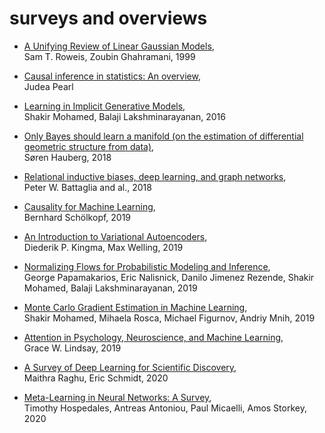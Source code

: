 # surveys and overviews

* [A Unifying Review of Linear Gaussian Models](https://www.semanticscholar.org/paper/A-Unifying-Review-of-Linear-Gaussian-Models-Roweis-Ghahramani/30755a7614148f1acf5edca72385832410c7c33a),  
Sam T. Roweis, Zoubin Ghahramani, 1999

* [Causal inference in statistics: An overview](https://ftp.cs.ucla.edu/pub/stat_ser/r350.pdf),  
Judea Pearl

* [Learning in Implicit Generative Models](https://arxiv.org/abs/1610.03483),  
Shakir Mohamed, Balaji Lakshminarayanan, 2016

* [Only Bayes should learn a manifold (on the estimation of differential geometric structure from data)](https://arxiv.org/abs/1806.04994),  
Søren Hauberg, 2018

* [Relational inductive biases, deep learning, and graph networks](https://arxiv.org/abs/1806.01261),  
Peter W. Battaglia and al., 2018

* [Causality for Machine Learning](https://arxiv.org/abs/1911.10500),  
Bernhard Schölkopf, 2019

* [An Introduction to Variational Autoencoders](https://arxiv.org/abs/1906.02691),  
Diederik P. Kingma, Max Welling, 2019

* [Normalizing Flows for Probabilistic Modeling and Inference](https://arxiv.org/abs/1912.02762),  
George Papamakarios, Eric Nalisnick, Danilo Jimenez Rezende, Shakir Mohamed, Balaji Lakshminarayanan, 2019

* [Monte Carlo Gradient Estimation in Machine Learning](https://arxiv.org/abs/1906.10652),  
Shakir Mohamed, Mihaela Rosca, Michael Figurnov, Andriy Mnih, 2019

* [Attention in Psychology, Neuroscience, and Machine Learning](https://www.frontiersin.org/articles/10.3389/fncom.2020.00029/full),  
Grace W. Lindsay, 2019

* [A Survey of Deep Learning for Scientific Discovery](https://arxiv.org/abs/2003.11755),  
Maithra Raghu, Eric Schmidt, 2020

* [Meta-Learning in Neural Networks: A Survey](https://arxiv.org/abs/2004.05439),  
Timothy Hospedales, Antreas Antoniou, Paul Micaelli, Amos Storkey, 2020

